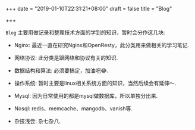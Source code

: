 +++
date = "2019-01-10T22:31:21+08:00"
draft = false
title = "Blog"

+++

`Blog` 主要用做记录和整理技术方面的学到的知识，暂时会分作这几块:

- Nginx: 最近一直在研究Nginx和OpenResty，此分类用来做相关的学习笔记.

- 网络协议: 此分类是跟网络和协议有关的知识.

- 数据结构和算法: 必须要搞定，加油吧😂.

- 操作系统: 暂时主要是linux相关系统方面的知识，当然后续会有延伸～.

- Mysql: 因为日常使用的都是mysql做数据库，所以单独分出来.

- Nosql: redis、memcache、mangodb、vanish等.

- 杂技浅尝: 杂七杂八.